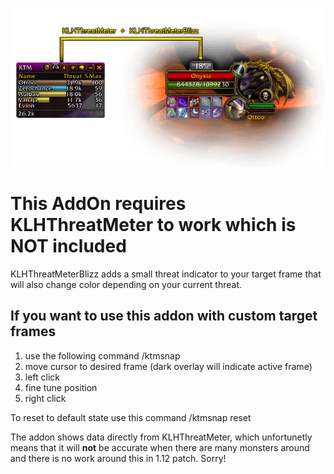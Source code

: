 ![Picture of KLHThreatMeterBlizz](docs/img/KLHThreatMeterBlizz.png?raw=true "Title")
# This AddOn requires KLHThreatMeter to work which is NOT included

KLHThreatMeterBlizz adds a small threat indicator to your target frame that will also change color depending on your current threat.

If you want to use this addon with custom target frames
-----------------------

1) use the following command
	/ktmsnap
2) move cursor to desired frame (dark overlay will indicate active frame)
3) left click
4) fine tune position
5) right click

To reset to default state use this command
	/ktmsnap reset


The addon shows data directly from KLHThreatMeter, which unfortunetly means that it will **not** be accurate when there are many monsters around and there is no work around this in 1.12 patch. Sorry!